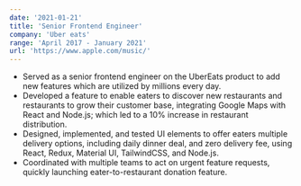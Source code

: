 ```yaml
---
date: '2021-01-21'
title: 'Senior Frontend Engineer'
company: 'Uber eats'
range: 'April 2017 - January 2021'
url: 'https://www.apple.com/music/'
---
```


- Served as a senior frontend engineer on the UberEats product to add new features which are utilized by millions every day.
- Developed a feature to enable eaters to discover new restaurants and restaurants to grow their customer base, integrating Google Maps with React and Node.js; which led to a 10% increase in restaurant distribution.
- Designed, implemented, and tested UI elements to offer eaters multiple delivery options, including daily dinner deal, and zero delivery fee, using React, Redux, Material UI, TailwindCSS, and Node.js.
- Coordinated with multiple teams to act on urgent feature requests, quickly launching eater-to-restaurant donation feature.

